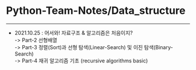 # Python-Team-Notes/Data_structure

***
* 2021.10.25 : 어서와! 자료구조 & 알고리즘은 처음이지?  
-> Part-2 선형배열   
-> Part-3 정렬(Sort)과 선형 탐색(Linear-Search) 및 이진 탐색(Binary-Search)   
-> Part-4 재귀 알고리즘 기초  (recursive algorithms basic)   